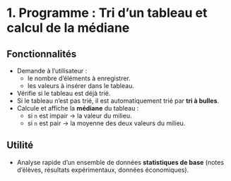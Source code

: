 # 1. Programme : Tri d’un tableau et calcul de la médiane

## Fonctionnalités
- Demande à l’utilisateur :
  - le nombre d’éléments à enregistrer.  
  - les valeurs à insérer dans le tableau.  
- Vérifie si le tableau est déjà trié.  
- Si le tableau n’est pas trié, il est automatiquement trié par **tri à bulles**.  
- Calcule et affiche la **médiane** du tableau :  
  - si `n` est impair → la valeur du milieu.  
  - si `n` est pair → la moyenne des deux valeurs du milieu.  

## Utilité
- Analyse rapide d’un ensemble de données **statistiques de base** (notes d’élèves, résultats expérimentaux, données économiques).  

